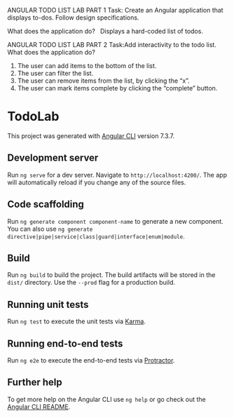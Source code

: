 ANGULAR TODO LIST LAB PART 1 
Task: Create an Angular application that displays to-dos. Follow design specifications. 

What does the application do?   
Displays a hard-coded list of todos. 

ANGULAR TODO LIST LAB PART 2 
Task:Add interactivity to the todo list.    
What does the application do?   
1. The user can add items to the bottom of the list.  
2. The user can filter the list.  
3. The user can remove items from the list, by clicking the “x”.  
4. The user can mark items complete by clicking the “complete” button.  

# TodoLab

This project was generated with [Angular CLI](https://github.com/angular/angular-cli) version 7.3.7.

## Development server

Run `ng serve` for a dev server. Navigate to `http://localhost:4200/`. The app will automatically reload if you change any of the source files.

## Code scaffolding

Run `ng generate component component-name` to generate a new component. You can also use `ng generate directive|pipe|service|class|guard|interface|enum|module`.

## Build

Run `ng build` to build the project. The build artifacts will be stored in the `dist/` directory. Use the `--prod` flag for a production build.

## Running unit tests

Run `ng test` to execute the unit tests via [Karma](https://karma-runner.github.io).

## Running end-to-end tests

Run `ng e2e` to execute the end-to-end tests via [Protractor](http://www.protractortest.org/).

## Further help

To get more help on the Angular CLI use `ng help` or go check out the [Angular CLI README](https://github.com/angular/angular-cli/blob/master/README.md).
